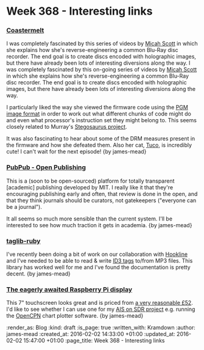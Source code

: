 Week 368 - Interesting links
============================

### [Coastermelt](http://www.misc.name/#/coastermelt/)

I was completely fascinated by this series of videos by [Micah Scott][] in which she explains how she's reverse-engineering a common Blu-Ray disc recorder. The end goal is to create discs encoded with holographic images, but there have already been lots of interesting diversions along the way.
I was completely fascinated by this on-going series of videos by [Micah Scott][] in which she explains how she's reverse-engineering a common Blu-Ray disc recorder. The end goal is to create discs encoded with holographic images, but there have already been lots of interesting diversions along the way.

I particularly liked the way she viewed the firmware code using the [PGM image format][] in order to work out what different chunks of code might do and even what processor's instruction set they might belong to. This seems closely related to Murray's [Stegosaurus project][].

It was also fascinating to hear about some of the DRM measures present in the firmware and how she defeated them. Also her cat, [Tuco][], is incredibly cute! I can't wait for the next episode! {by james-mead}

[Micah Scott]: http://www.misc.name/about/
[PGM image format]: https://en.wikipedia.org/wiki/Netpbm_format#PGM_example
[Stegosaurus project]: https://github.com/h-lame/stegosaurus
[Tuco]: https://twitter.com/TucoTheCat


### [PubPub - Open Publishing](http://pubpub.media.mit.edu/)

This is a (soon to be open-sourced) platform for totally transparent [academic] publishing developed by MIT. I really like it that they're encouraging publishing early and often, that review is done in the open, and that they think journals should be curators, not gatekeepers ("everyone can be a journal").

It all seems so much more sensible than the current system. I'll be interested to see how much traction it gets in academia. {by james-mead}


### [taglib-ruby](http://robinst.github.io/taglib-ruby/)

I've recently been doing a bit of work on our collaboration with [Hookline][] and I've needed to be able to read & write [ID3 tags][] to/from MP3 files. This library has worked well for me and I've found the documentation is pretty decent. {by james-mead}

[Hookline]: http://hookline.tv/
[ID3 tags]: http://id3.org/


### [The eagerly awaited Raspberry Pi display](https://www.raspberrypi.org/blog/the-eagerly-awaited-raspberry-pi-display/)

This 7" touchscreen looks great and is priced from [a very reasonable £52][rpi-touchscreen-prices]. I'd like to see whether I can use one for my [AIS on SDR project][ais-on-sdr] e.g. running the [OpenCPN][] chart plotter software. {by james-mead}

[rpi-touchscreen-prices]: http://swag.raspberrypi.org/products/raspberry-pi-7-inch-touchscreen-display
[ais-on-sdr]: https://github.com/freerange/ais-on-sdr/wiki/Capturing-raw-AIS-data-using-rtl_fm-and-decoding-using-aisdecoder-v2
[OpenCPN]: http://opencpn.org/


:render_as: Blog
:kind: draft
:is_page: true
:written_with: Kramdown
:author: james-mead
:created_at: 2016-02-02 14:33:00 +01:00
:updated_at: 2016-02-02 15:47:00 +01:00
:page_title: Week 368 - Interesting links
